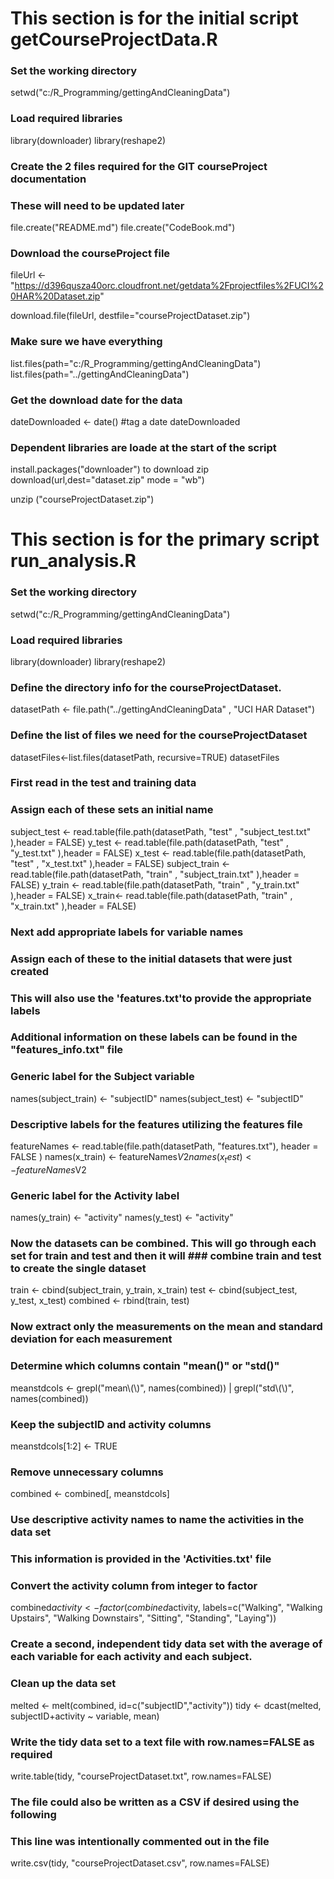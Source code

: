 # This section is for the initial script getCourseProjectData.R

### Set the working directory          
setwd("c:/R_Programming/gettingAndCleaningData")

### Load required libraries            
library(downloader)
library(reshape2)

### Create the 2 files required for the GIT courseProject documentation ##
### These will need to be updated later     

file.create("README.md")
file.create("CodeBook.md")

### Download the courseProject file    

fileUrl <- "https://d396qusza40orc.cloudfront.net/getdata%2Fprojectfiles%2FUCI%20HAR%20Dataset.zip"

download.file(fileUrl, destfile="courseProjectDataset.zip")

### Make sure we have everything 

list.files(path="c:/R_Programming/gettingAndCleaningData")
list.files(path="../gettingAndCleaningData")

### Get the download date for the data 
dateDownloaded <- date() #tag a date
dateDownloaded

### Dependent libraries are loade at the start of the script                   
install.packages("downloader") to download zip  
download(url,dest="dataset.zip" mode = "wb")    

unzip ("courseProjectDataset.zip")


# This section is for the primary script run_analysis.R


### Set the working directory          

setwd("c:/R_Programming/gettingAndCleaningData")


### Load required libraries            

library(downloader)
library(reshape2)


### Define the directory info for the courseProjectDataset.    

datasetPath <- file.path("../gettingAndCleaningData" , "UCI HAR Dataset")

### Define the list of files we need for the courseProjectDataset 

datasetFiles<-list.files(datasetPath, recursive=TRUE)
datasetFiles

### First read in the test and training data        
### Assign each of these sets an initial name       

subject_test <- read.table(file.path(datasetPath, "test" , "subject_test.txt" ),header = FALSE)
y_test <- read.table(file.path(datasetPath, "test" , "y_test.txt" ),header = FALSE)
x_test <- read.table(file.path(datasetPath, "test" , "x_test.txt" ),header = FALSE)
subject_train <- read.table(file.path(datasetPath, "train" , "subject_train.txt" ),header = FALSE)
y_train <- read.table(file.path(datasetPath, "train" , "y_train.txt" ),header = FALSE)
x_train<- read.table(file.path(datasetPath, "train" , "x_train.txt" ),header = FALSE)


### Next add appropriate labels for variable names
### Assign each of these to the initial datasets that were just created  
### This will also use the 'features.txt'to provide the appropriate labels 

### Additional information on these labels can be found in the "features_info.txt" file 

### Generic label for the Subject variable

names(subject_train) <- "subjectID" 
names(subject_test) <- "subjectID" 

### Descriptive labels for the features utilizing the features file
featureNames <- read.table(file.path(datasetPath, "features.txt"), header = FALSE )
names(x_train) <- featureNames$V2 
names(x_test) <- featureNames$V2

### Generic label for the Activity label 
names(y_train) <- "activity" 
names(y_test) <- "activity" 


### Now the datasets can be combined. This will go through each set for train and test and then it will ### combine train and test to create the single dataset

train <- cbind(subject_train, y_train, x_train) 
test <- cbind(subject_test, y_test, x_test) 
combined <- rbind(train, test) 

### Now extract only the measurements on the mean and standard deviation for each measurement

### Determine which columns contain "mean()" or "std()" 
meanstdcols <- grepl("mean\\(\\)", names(combined)) | 
  grepl("std\\(\\)", names(combined)) 

### Keep the subjectID and activity columns 
meanstdcols[1:2] <- TRUE 

### Remove unnecessary columns 
combined <- combined[, meanstdcols] 


### Use descriptive activity names to name the activities in the data set
### This information is provided in the 'Activities.txt' file       
  
### Convert the activity column from integer to factor 
combined$activity <- factor(combined$activity, labels=c("Walking", "Walking Upstairs", "Walking Downstairs", "Sitting", "Standing", "Laying")) 

### Create a second, independent tidy data set with the average of each variable for each activity and each subject. 

### Clean up the data set  

melted <- melt(combined, id=c("subjectID","activity")) 
tidy <- dcast(melted, subjectID+activity ~ variable, mean) 

### Write the tidy data set to a text file with row.names=FALSE as required
write.table(tidy, "courseProjectDataset.txt", row.names=FALSE) 

### The file could also be written as a CSV if desired using the following
### This line was intentionally commented out in the file

write.csv(tidy, "courseProjectDataset.csv", row.names=FALSE) 

